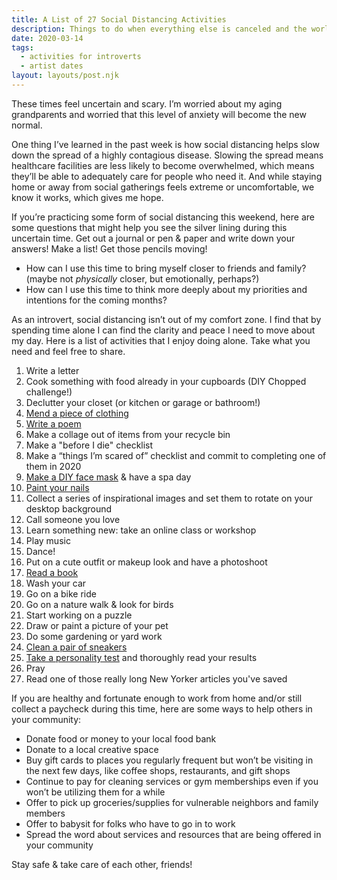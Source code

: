 ```yaml
---
title: A List of 27 Social Distancing Activities
description: Things to do when everything else is canceled and the world feels like it's falling apart.
date: 2020-03-14
tags:
  - activities for introverts
  - artist dates
layout: layouts/post.njk
---
```


These times feel uncertain and scary. I’m worried about my aging grandparents and worried that this level of anxiety will become the new normal.

One thing I’ve learned in the past week is how social distancing helps slow down the spread of a highly contagious disease. Slowing the spread means healthcare facilities are less likely to become overwhelmed, which means they’ll be able to adequately care for people who need it. And while staying home or away from social gatherings feels extreme or uncomfortable, we know it works, which gives me hope.

If you’re practicing some form of social distancing this weekend, here are some questions that might help you see the silver lining during this uncertain time. Get out a journal or pen & paper and write down your answers! Make a list! Get those pencils moving!

- How can I use this time to bring myself closer to friends and family? (maybe not _physically_ closer, but emotionally, perhaps?)
- How can I use this time to think more deeply about my priorities and intentions for the coming months?

As an introvert, social distancing isn’t out of my comfort zone. I find that by spending time alone I can find the clarity and peace I need to move about my day. Here is a list of activities that I enjoy doing alone. Take what you need and feel free to share.

1. Write a letter
2. Cook something with food already in your cupboards (DIY Chopped challenge!)
3. Declutter your closet (or kitchen or garage or bathroom!)
4. [Mend a piece of clothing](https://www.manrepeller.com/2020/02/sew-a-button-tutorial.html)
5. [Write a poem](https://thecreativeindependent.com/guides/how-to-write-a-poem/)
6. Make a collage out of items from your recycle bin
7. Make a "before I die" checklist
8. Make a “things I’m scared of” checklist and commit to completing one of them in 2020
9. [Make a DIY face mask](https://theeverygirl.com/diy-face-masks/) & have a spa day
10. [Paint your nails](https://www.manrepeller.com/2020/01/how-to-perfect-manicure.html)
11. Collect a series of inspirational images and set them to rotate on your desktop background
12. Call someone you love
13. Learn something new: take an online class or workshop
14. Play music
15. Dance!
16. Put on a cute outfit or makeup look and have a photoshoot
17. [Read a book](https://www.overdrive.com/apps/libby/)
18. Wash your car
19. Go on a bike ride
20. Go on a nature walk & look for birds
21. Start working on a puzzle
22. Draw or paint a picture of your pet
23. Do some gardening or yard work
24. [Clean a pair of sneakers](https://www.manrepeller.com/2019/11/washing-sneakers.html)
25. [Take a personality test](https://www.16personalities.com/) and thoroughly read your results
26. Pray
27. Read one of those really long New Yorker articles you've saved

If you are healthy and fortunate enough to work from home and/or still collect a paycheck during this time, here are some ways to help others in your community:

- Donate food or money to your local food bank
- Donate to a local creative space
- Buy gift cards to places you regularly frequent but won’t be visiting in the next few days, like coffee shops, restaurants, and gift shops
- Continue to pay for cleaning services or gym memberships even if you won’t be utilizing them for a while
- Offer to pick up groceries/supplies for vulnerable neighbors and family members
- Offer to babysit for folks who have to go in to work
- Spread the word about services and resources that are being offered in your community

Stay safe & take care of each other, friends!
